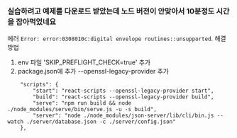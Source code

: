 ### 실습하려고 예제를 다운로드 받았는데 노드 버전이 안맞아서 10분정도 시간을 잡아먹었네요
 에러 `Error: error:0308010c:digital envelope routines::unsupported`. 해결 방법

1. env 파일 'SKIP_PREFLIGHT_CHECK=true' 추가
2. package.json에 추가 --openssl-legacy-provider 추가

```
    "scripts": {
        "start": "react-scripts --openssl-legacy-provider start",
        "build": "react-scripts --openssl-legacy-provider build",
        "serve": "npm run build && node ./node_modules/serve/bin/serve.js -u -s build",
        "server": "node ./node_modules/json-server/lib/cli/bin.js --watch ./server/database.json -c ./server/config.json"
    },
```